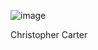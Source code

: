 ![image](https://github.com/Chrstphrcrtr/Chrstphrcrtr.github.io/assets/156831678/fe25d0bf-80a2-45af-964e-8fcfc532594a) 

Christopher Carter
